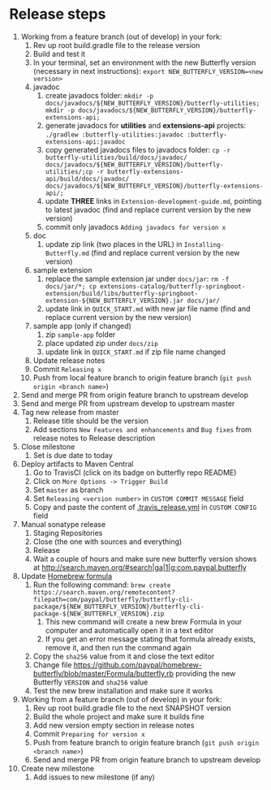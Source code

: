 # Release steps

1. Working from a feature branch (out of develop) in your fork:
   1. Rev up root build.gradle file to the release version
   1. Build and test it
   1. In your terminal, set an environment with the new Butterfly version (necessary in next instructions): `export NEW_BUTTERFLY_VERSION=<new version>`
   1. javadoc
      1. create javadocs folder: `mkdir -p docs/javadocs/${NEW_BUTTERFLY_VERSION}/butterfly-utilities; mkdir -p docs/javadocs/${NEW_BUTTERFLY_VERSION}/butterfly-extensions-api;`
      1. generate javadocs for **utilities** and **extensions-api** projects: `./gradlew :butterfly-utilities:javadoc :butterfly-extensions-api:javadoc`
      1. copy generated javadocs files to javadocs folder: `cp -r butterfly-utilities/build/docs/javadoc/ docs/javadocs/${NEW_BUTTERFLY_VERSION}/butterfly-utilities/;cp -r butterfly-extensions-api/build/docs/javadoc/ docs/javadocs/${NEW_BUTTERFLY_VERSION}/butterfly-extensions-api/;`
      1. update **THREE** links in `Extension-development-guide.md`, pointing to latest javadoc (find and replace current version by the new version)
      1. commit only javadocs `Adding javadocs for version x`
   1. doc
      1. update zip link (two places in the URL) in `Installing-Butterfly.md` (find and replace current version by the new version)
   1. sample extension
      1. replace the sample extension jar under `docs/jar`: `rm -f docs/jar/*; cp extensions-catalog/butterfly-springboot-extension/build/libs/butterfly-springboot-extension-${NEW_BUTTERFLY_VERSION}.jar docs/jar/`
      1. update link in `QUICK_START.md` with new jar file name (find and replace current version by the new version)
   1. sample app (only if changed)
      1. zip `sample-app` folder
      1. place updated zip under `docs/zip`
      1. update link in `QUICK_START.md` if zip file name changed
   1. Update release notes
   1. Commit `Releasing x`
   1. Push from local feature branch to origin feature branch (`git push origin <branch name>`)
1. Send and merge PR from origin feature branch to upstream develop
1. Send and merge PR from upstream develop to upstream master
1. Tag new release from master
   1. Release title should be the version
   1. Add sections `New Features and enhancements` and `Bug fixes` from release notes to Release description
1. Close milestone
   1. Set is due date to today
1. Deploy artifacts to Maven Central
   1. Go to TravisCI (click on its badge on butterfly repo README)
   1. Click on `More Options -> Trigger Build`
   1. Set `master` as branch
   1. Set `Releasing <version number>` in `CUSTOM COMMIT MESSAGE` field
   1. Copy and paste the content of [.travis_release.yml](.travis_release.yml) in `CUSTOM CONFIG` field
1. Manual sonatype release
   1. Staging Repositories
   1. Close (the one with sources and everything)
   1. Release
   1. Wait a couple of hours and make sure new butterfly version shows at http://search.maven.org/#search|ga|1|g:com.paypal.butterfly
1. Update [Homebrew formula](https://github.com/paypal/homebrew-butterfly/blob/master/Formula/butterfly.rb)
   1. Run the following command: `brew create https://search.maven.org/remotecontent?filepath=com/paypal/butterfly/butterfly-cli-package/${NEW_BUTTERFLY_VERSION}/butterfly-cli-package-${NEW_BUTTERFLY_VERSION}.zip`
      1. This new command will create a new brew Formula in your computer and automatically open it in a text editor
      1. If you get an error message stating that formula already exists, remove it, and then run the command again 
   1. Copy the `sha256` value from it and close the text editor
   1. Change file https://github.com/paypal/homebrew-butterfly/blob/master/Formula/butterfly.rb providing the new Butterfly `VERSION` and `sha256` value
   1. Test the new brew installation and make sure it works 
1. Working from a feature branch (out of develop) in your fork:
   1. Rev up root build.gradle file to the next SNAPSHOT version
   1. Build the whole project and make sure it builds fine
   1. Add new version empty section in release notes
   1. Commit `Preparing for version x`
   1. Push from feature branch to origin feature branch (`git push origin <branch name>`)
   1. Send and merge PR from origin feature branch to upstream develop
1. Create new milestone
   1. Add issues to new milestone (if any)
